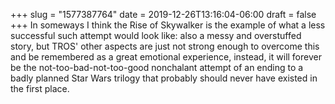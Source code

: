 +++
slug = "1577387764"
date = 2019-12-26T13:16:04-06:00
draft = false
+++
In someways I think the Rise of Skywalker is the example of what a less successful such attempt would look like: also a messy and overstuffed story, but TROS' other aspects are just not strong enough to overcome this and be remembered as a great emotional experience, instead, it will forever be the not-too-bad-not-too-good nonchalant attempt of an ending to a badly planned Star Wars trilogy that probably should never have existed in the first place.